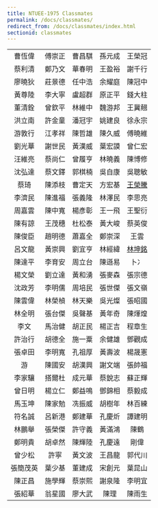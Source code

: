 ```yaml
---
title: NTUEE-1975 Classmates
permalink: /docs/classmates/
redirect_from: /docs/classmates/index.html
sectionid: classmates
---
```


| | | | | |
|:-----:|:-----:|:-----:|:-----:|:-----:|
| 曹恆偉 | 傅崇正 | 曹昌騏 | 孫元成 | 王榮冠 |
| 蔡利清 | 鄭乃文 | 華春明 | 王盈裕 | 謝千行 |
| 廖曉狄 | 莊景德 | 任中浩 | 余耀庭 | 陳冠中 |
| 黃尊陸 | 李大寧 | 盧超群 | 原正平 | 錢大柱 |
| 董清銓 | 曾欽平 | 林維中 | 魏游邦 | 王冀翹 |
| 洪立南 | 許金童 | 潘冠宇 | 姚建良 | 徐永宗 |
| 游敦行 | 江孝祥 | 陳哲雄 | 陳久威 | 傅曉維 |
| 劉光華 | 謝世民 | 黃漢威 | 葉宏謨 | 曾仁宏 |
| 汪維亮 | 蔡尚仁 | 曾履亨 | 林曉義 | 陳博修 |
| 沈弘達 | 蔡文鐸 | 郭棋楠 | 吳自康 | 吳聰敏 |
| 蔡琦 | 陳添枝 | 曹定天 | 方宏基 | [王榮騰](docs/王榮騰/) |
| 李濟民 | 陳進福 | 張義隆 | 林澤民 | 李思亮 |
| 周嘉雲 | 陳中寬 | 楊彥彰 | 王一飛 | 王聖衍 |
| 陳有諒 | 王茂穗 | 杜松泰 | 黃大峻 | 蔡英俊 |
| 陳俊臣 | 趙明德 | 蕭嘉全 | 鄭崇深 | 王雲 |
| 呂文龍 | 黃崇興 | 劉宜亨 | 林經緯 | [林坤銘](docs/林坤銘/) |
| 陳達平 | 李育安 | 周立台 | 陳遜易 | 卜冫 |
| 楊文榮 | 劉立達 | 黃和湧 | 張麥森 | 張宗德 |
| 沈政芳 | 李明儒 | 周培民 | 張世傑 | 張文嶺 |
| 陳雲偉 | 林榮楨 | 林天樂 | 吳光燦 | 張昭國 |
| 林全明 | 張台傑 | 吳聲基 | 黃年奇 | 陳煇煌 |
| 李文 | 馬治健 | 胡正民 | 楊正吉 | 程章生 |
| 許治行 | 胡德全 | 施一粟 | 余健雄 | 鄧觀成 |
| 張卓田 | 李明寬 | 孔祖厚 | 黃壽波 | 楊晟憲 |
| 游 | 陳國安 | 胡漢興 | 謝文端 | 張帥福 |
| 李家驤 | 搭爾杜 | 成元華 | 蔡銳志 | 蘇正輝 |
| 曾日明 | 楊立仁 | 鄭益鳴 | 鄧錦相 | 蔡毅成 |
| 馬玉坤 | 陳家勉 | 冼振威 | 胡樹年 | 林百練 |
| 符名誠 | 呂新港 | 鄭建華 | 孔慶炘 | 譚建明 |
| 林鵬舉 | 張榮傑 | 許守義 | 黃滿鴻 | 陳鶴 |
| 鄭明貴 | 胡卓然 | 陳輝陸 | 孔慶遠 | 剛偉 |
| 曾少松 | 許寧 | 黃文波 | 王昌龍 | 郭代川 |
| 張簡茂英 | 葉少基 | 董建成 | 宋創元 | 葉昆山 |
| 陳正昌 | 施學輝 | 蔡崇熙 | 謝泉隆 | 李明宜 |
| 張紹華 | 翁星國 | 廖大武 | 陳理 | 陳雨生 |
